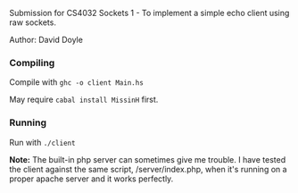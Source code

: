 Submission for CS4032 Sockets 1 - To implement a simple echo client using raw sockets.

Author: David Doyle

### Compiling
Compile with `ghc -o client Main.hs`

May require `cabal install MissinH` first.

### Running
Run with `./client`


**Note:**
The built-in php server can sometimes give me trouble. I have tested the client against the same script, /server/index.php, when it's running on a proper apache server and it works perfectly.
